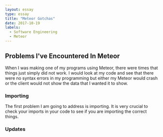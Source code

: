 ```yaml
---
layout: essay
type: essay
title: "Meteor Gotchas"
date: 2017-10-19
labels:
  - Software Engineering
  - Meteor
---
```

## Problems I've Encountered In Meteor
When I was making one of my programs using Meteor, there were times that things just simply did not work. I would look at
my code and see that there were no syntax errors in my programming but either my Meteor would crash or the client would 
not show the data that I wanted it to show.

### Importing 
The first problem I am going to address is importing. It is very crucial to check your imports in your code to see if you are 
importing the correct things. 

### Updates
